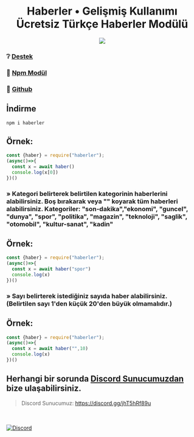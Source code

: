 <div align="center">
  <h1>Haberler • Gelişmiş Kullanımı Ücretsiz Türkçe Haberler Modülü</h1>
</div>
 <p align="center"><a href="https://nodei.co/npm/haberler/"><img src="https://nodei.co/npm/haberler.png"></a>


  ### ❔ [Destek](https://discord.gg/jhT5hRf89u)

### 📂 [Npm Modül](https://npmjs.com/package/haberler)

### 📇 [Github](https://github.com/hcgu32/haberler)


## İndirme
```console
npm i haberler
```

## Örnek:
```javascript
const {haber} = require("haberler");
(async()=>{
  const x = await haber()
  console.log(x[0])
})()
```

### » Kategori belirterek belirtilen kategorinin haberlerini alabilirsiniz. Boş bırakarak veya "" koyarak tüm haberleri alabilirsiniz. Kategoriler: "son-dakika","ekonomi", "guncel", "dunya", "spor", "politika", "magazin", "teknoloji", "saglik", "otomobil", "kultur-sanat", "kadin"  
## Örnek:
```javascript 
const {haber} = require("haberler");
(async()=>{
  const x = await haber("spor")
  console.log(x)
})()
```

### » Sayı belirterek istediğiniz sayıda haber alabilirsiniz. (Belirtilen sayı 1'den küçük 20'den büyük olmamalıdır.)
## Örnek:
```javascript 
const {haber} = require("haberler");
(async()=>{
  const x = await haber("",10)
  console.log(x)
})()
```




## Herhangi bir sorunda [Discord Sunucumuzdan](https://discord.gg/jhT5hRf89u) bize ulaşabilirsiniz.
> Discord Sunucumuz:
> https://discord.gg/jhT5hRf89u

<br> </br>
[![Discord](https://api.weblutions.com/discord/invite/jhT5hRf89u/)](https://discord.gg/jhT5hRf89u)
<br> </br>
